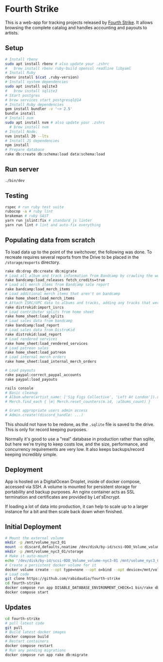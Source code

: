 # Fourth Strike

This is a web-app for tracking projects released by [Fourth Strike](https://fourth-strike.com/). It allows browsing the complete catalog and handles accounting and payouts to artists.

## Setup

```bash
# Install rbenv
sudo apt install rbenv # also update your .zshrc
#   brew install rbenv ruby-build openssl readline libyaml
# Install Ruby
rbenv install $(cat .ruby-version)
# Install system dependencies
sudo apt install sqlite3
#   brew install sqlite3
# Start postgres
# brew services start postgresql@14
# Install Ruby dependencies
gem install bundler -v '~> 2.5'
bundle install
# Install nvm
sudo apt install nvm # also update your .zshrc
  # brew install nvm
# Install Node:
nvm install 20 --lts
# Install JS dependencies
npm install
# Prepare database
rake db:create db:schema:load data:schema:load
```

## Run server

```bash
./bin/dev
```

## Testing

```bash
rspec # run ruby test suite
rubocop -a # ruby lint
brakeman # ruby SAST
yarn run jslint:fix # standard js linter
yarn run lint # lint and auto-fix everything
```

## Populating data from scratch

To load data up to the point of the switchover, the following was done.
To recreate requires several reports from the Drive to be placed in the `/storage/exports` directory.

```bash
rake db:drop db:create db:migrate
# Load all album and track information from Bandcamp by crawling the website
rake bandcamp:load_releases fetch_credits=true
# Load all merch items from Bandcamp sale report
rake bandcamp:load_merch_items
# Load additional merch items that aren't on bandcamp
rake home_sheet:load_merch_items
# Attach ISRC/UPC data to albums and tracks, adding any tracks that were removed from Bandcamp as hidden tracks
rake distrokid:import_isrcs
# Load contributor splits from home sheet
rake home_sheet:load_splits
# Load sales data from bandcamp
rake bandcamp:load_report
# Load sales data from DistroKid
rake distrokid:load_report
# Load rendered services
rake home_sheet:load_rendered_services
# Load patreon sales
rake home_sheet:load_patreon
# Load internal merch orders
rake home_sheet:load_internal_merch_orders

# Load payouts
rake paypal:correct_paypal_accounts
rake paypal:load_payouts

rails console
# Basic cleanup
# Album.where(artist_name: ['Sig Figs Collective', 'Left At London']).update_all(private: true)
# Merch.find_each { |m| Merch.reset_counters(m.id, :albums_count) }

# Grant appropriate users admin access
# Admin.create!(discord_handle: ...)
```

This should not have to be redone, as the `.sqlite` file is saved to the drive. This is only for
record keeping purposes.

Normally it's good to use a "real" database in production rather than sqlite, but here we're trying
to keep costs low, and the size, performance, and concurrency requirements are very low. It also
keeps backups/record keeping incredibly simple.

## Deployment

App is hosted on a DigitalOcean Droplet, inside of docker compose, accessed via SSH.
A volume is mounted for persistent storage for portability and backup purposes. An
nginx container acts as SSL termination and certificates are provided by Let'sEncrypt.

If loading a lot of data into production, it can help to scale up to a larger instance for a bit
and then scale back down when finished.

## Initial Deployment

```bash
# Mount the external volume
mkdir -p /mnt/volume_nyc3_01
mount -o discard,defaults,noatime /dev/disk/by-id/scsi-0DO_Volume_volume-nyc3-01 /mnt/volume_nyc3_01
mkdir -p /mnt/volume_nyc3_01/storage
# Make it auto-mount
echo '/dev/disk/by-id/scsi-0DO_Volume_volume-nyc3-01 /mnt/volume_nyc3_01 ext4 defaults,nofail,discard 0 0' | sudo tee -a /etc/fstab
# Create a persistent docker volume for it
docker volume create --opt type=none --opt o=bind --opt device=/mnt/volume_nyc3_01/storage storage
# Load code
git clone https://github.com/rabidaudio/fourth-strike
cd fourth-strike
docker compose run app DISABLE_DATABASE_ENVIRONMENT_CHECK=1 bin/rake db:schema:load
docker compose start
```

## Updates

```bash
cd fourth-strike
# pull latest code
git pull
# Build latest docker images
docker compose build
# Restart containers
docker compose restart
# Run any pending migrations
docker compose run app rake db:migrate
```

